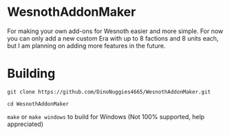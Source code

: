 # WesnothAddonMaker
For making your own add-ons for Wesnoth easier and more simple. For now you can only add a new custom Era with up to 8 factions and 8 units each, but I am planning on adding more features in the future.

# Building
`git clone https://github.com/DinoNuggies4665/WesnothAddonMaker.git`

`cd WesnothAddonMaker`

`make` or `make windows` to build for Windows (Not 100% supported, help appreciated)
